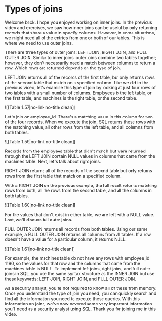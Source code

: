 
# Types of joins

Welcome back. I hope you enjoyed working on inner joins. In the previous video and exercises, we saw how inner joins can be useful by only returning records that share a value in specify columns. However, in some situations, we might need all of the entries from one or both of our tables. This is where we need to use outer joins.

There are three types of outer joins: LEFT JOIN, RIGHT JOIN, and FULL OUTER JOIN. Similar to inner joins, outer joins combine two tables together; however, they don't necessarily need a match between columns to return a row. Which rows are returned depends on the type of join.

LEFT JOIN returns all of the records of the first table, but only returns rows of the second table that match on a specified column. Like we did in the previous video, let's examine this type of join by looking at just four rows of two tables with a small number of columns. Employees is the left table, or the first table, and machines is the right table, or the second table. 

![[Table 1.57|no-link no-title clean]]

Let's join on employee_id. There's a matching value in this column for two of the four records. When we execute the join, SQL returns these rows with the matching value, all other rows from the left table, and all columns from both tables. 

![[Table 1.59|no-link no-title clean]]

Records from the employees table that didn't match but were returned through the LEFT JOIN contain NULL values in columns that came from the machines table. Next, let's talk about right joins.

RIGHT JOIN returns all of the records of the second table but only returns rows from the first table that match on a specified column. 

With a RIGHT JOIN on the previous example, the full result returns matching rows from both, all the rows from the second table, and all the columns in both tables. 

![[Table 1.60|no-link no-title clean]]

For the values that don't exist in either table, we are left with a NULL value. Last, we'll discuss full outer joins.

FULL OUTER JOIN returns all records from both tables. Using our same example, a FULL OUTER JOIN returns all columns from all tables. If a row doesn't have a value for a particular column, it returns NULL. 

![[Table 1.61|no-link no-title clean]]

For example, the machines table do not have any rows with employee_id 1190, so the values for that row and the columns that came from the machines table is NULL. To implement left joins, right joins, and full outer joins in SQL, you use the same syntax structure as the INNER JOIN but use these keywords: LEFT JOIN, RIGHT JOIN, and FULL OUTER JOIN.

As a security analyst, you're not required to know all of these from memory. Once you understand the type of join you need, you can quickly search and find all the information you need to execute these queries. With this information on joins, we've now covered some very important information you'll need as a security analyst using SQL. Thank you for joining me in this video.